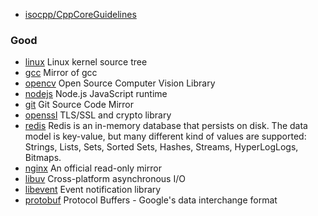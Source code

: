 - [isocpp/CppCoreGuidelines](https://github.com/isocpp/CppCoreGuidelines)

### Good

- [linux](https://github.com/torvalds/linux) Linux kernel source tree
- [gcc](https://github.com/gcc-mirror/gcc) Mirror of gcc
- [opencv](https://github.com/Itseez/opencv) Open Source Computer Vision Library
- [nodejs](https://github.com/nodejs/node) Node.js JavaScript runtime
- [git](https://github.com/git/git) Git Source Code Mirror 
- [openssl](https://github.com/openssl/openssl) TLS/SSL and crypto library
- [redis](https://github.com/antirez/redis) Redis is an in-memory database that persists on disk. The data model is key-value, but many different kind of values are supported: Strings, Lists, Sets, Sorted Sets, Hashes, Streams, HyperLogLogs, Bitmaps. 
- [nginx](https://github.com/nginx/nginx) An official read-only mirror
- [libuv](https://github.com/libuv/libuv) Cross-platform asynchronous I/O
- [libevent](https://github.com/libevent/libevent) Event notification library
- [protobuf](https://github.com/google/protobuf) Protocol Buffers - Google's data interchange format 


